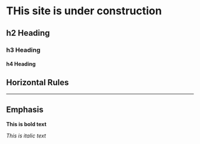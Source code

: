 # THis site is under construction
 


## h2 Heading
### h3 Heading
#### h4 Heading


## Horizontal Rules

_______

## Emphasis

**This is bold text**

*This is italic text*
